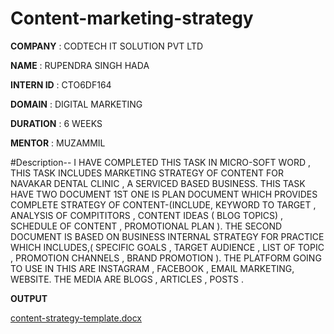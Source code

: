 # Content-marketing-strategy

**COMPANY** : CODTECH IT SOLUTION PVT LTD

**NAME** : RUPENDRA SINGH HADA

**INTERN ID** : CTO6DF164

**DOMAIN** : DIGITAL MARKETING

**DURATION** : 6 WEEKS

**MENTOR** : MUZAMMIL

#Description-- I HAVE COMPLETED THIS TASK IN MICRO-SOFT WORD , THIS TASK INCLUDES MARKETING STRATEGY OF CONTENT FOR NAVAKAR DENTAL CLINIC , A SERVICED BASED BUSINESS. THIS TASK HAVE TWO DOCUMENT 1ST ONE IS PLAN DOCUMENT WHICH PROVIDES COMPLETE STRATEGY OF CONTENT-(INCLUDE, KEYWORD TO TARGET , ANALYSIS OF COMPITITORS , CONTENT IDEAS ( BLOG TOPICS) , SCHEDULE OF CONTENT , PROMOTIONAL PLAN ). THE SECOND DOCUMENT IS BASED ON BUSINESS INTERNAL STRATEGY FOR PRACTICE WHICH INCLUDES,( SPECIFIC GOALS , TARGET AUDIENCE , LIST OF TOPIC , PROMOTION CHANNELS , BRAND PROMOTION ). THE PLATFORM GOING TO USE IN THIS ARE INSTAGRAM , FACEBOOK , EMAIL MARKETING, WEBSITE. THE MEDIA ARE BLOGS , ARTICLES , POSTS . 

**OUTPUT** 

[content-strategy-template.docx](https://github.com/user-attachments/files/21091295/content-strategy-template.docx)

